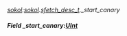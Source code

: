 _[sokol](../../modules/sokol/sokol-module.md):[sokol](../../modules/sokol/sokol-module.md).[sfetch\_desc\_t](../../modules/sokol/sokol-sfetch_desc_t.md).\_start\_canary_
##### Field \_start\_canary:[UInt](../../modules/wonkey/wonkey-types-uint.md)
